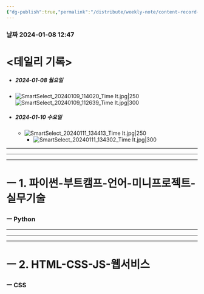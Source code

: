 ```yaml
---
{"dg-publish":true,"permalink":"/distribute/weekly-note/content-record-folder/2024-01-07-w2/","tags":["데일리-주간-기록"],"noteIcon":""}
---
```


### 날짜 2024-01-08 12:47

# <데일리 기록> 

- ##### 2024-01-08 월요일
- ![SmartSelect_20240109_114020_Time It.jpg|250](/img/user/%EC%B2%A8%EB%B6%80%ED%8C%8C%EC%9D%BC/SmartSelect_20240109_114020_Time%20It.jpg)
		![SmartSelect_20240109_112639_Time It.jpg|300](/img/user/%EC%B2%A8%EB%B6%80%ED%8C%8C%EC%9D%BC/SmartSelect_20240109_112639_Time%20It.jpg)


- ##### 2024-01-10 수요일
	- ![SmartSelect_20240111_134413_Time It.jpg|250](/img/user/%EC%B2%A8%EB%B6%80%ED%8C%8C%EC%9D%BC/SmartSelect_20240111_134413_Time%20It.jpg)
		- ![SmartSelect_20240111_134302_Time It.jpg|300](/img/user/%EC%B2%A8%EB%B6%80%ED%8C%8C%EC%9D%BC/SmartSelect_20240111_134302_Time%20It.jpg)



----
-----
---
# ㅡ 1. 파이썬-부트캠프-언어-미니프로젝트-실무기술


### ㅡ Python


------
---
---
# ㅡ 2. HTML-CSS-JS-웹서비스

### ㅡ CSS
